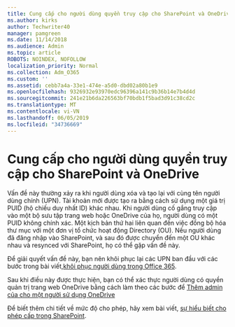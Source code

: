 ```yaml
---
title: Cung cấp cho người dùng quyền truy cập cho SharePoint và OneDrive
ms.author: kirks
author: Techwriter40
manager: pamgreen
ms.date: 11/14/2018
ms.audience: Admin
ms.topic: article
ROBOTS: NOINDEX, NOFOLLOW
localization_priority: Normal
ms.collection: Adm_O365
ms.custom: ''
ms.assetid: cebb7a4a-33e1-474e-a5d0-dbd02a80b1e9
ms.openlocfilehash: 9326932e93970edc96396a141c9b36b14e7b4d4d
ms.sourcegitcommit: 241e21b6da226563bf70bdb1f5bad3d91c38cd2c
ms.translationtype: MT
ms.contentlocale: vi-VN
ms.lasthandoff: 06/05/2019
ms.locfileid: "34736669"
---
```

# <a name="give-users-access-to-sharepoint-and-onedrive"></a>Cung cấp cho người dùng quyền truy cập cho SharePoint và OneDrive

Vấn đề này thường xảy ra khi người dùng xóa và tạo lại với cùng tên người dùng chính (UPN). Tài khoản mới được tạo ra bằng cách sử dụng một giá trị PUID (hộ chiếu duy nhất ID) khác nhau. Khi người dùng cố gắng truy cập vào một bộ sưu tập trang web hoặc OneDrive của họ, người dùng có một PUID không chính xác. Một kịch bản thứ hai liên quan đến việc đồng bộ hóa thư mục với một đơn vị tổ chức hoạt động Directory (OU). Nếu người dùng đã đăng nhập vào SharePoint, và sau đó được chuyển đến một OU khác nhau và resynced với SharePoint, họ có thể gặp vấn đề này.

Để giải quyết vấn đề này, bạn nên khôi phục lại các UPN ban đầu với các bước trong bài viết,[khôi phục người dùng trong Office 365](https://docs.microsoft.com/en-us/office365/admin/add-users/restore-user?view=o365-worldwide).

Sau khi điều này được thực hiện, bạn có thể xác thực người dùng có quyền quản trị trang web OneDrive bằng cách làm theo các bước để [Thêm admin của cho một người sử dụng OneDrive](https://docs.microsoft.com/en-us/sharepoint/manage-user-profiles?redirectSourcePath=%252fen-us%252farticle%252fmanage-user-profiles-in-the-sharepoint-admin-center-494bec9c-6654-41f0-920f-f7f937ea9723#add-and-remove-admins-for-a-users-onedrive)

Để biết thêm chi tiết về mức độ cho phép, hãy xem bài viết, [sự hiểu biết cho phép cấp trong SharePoint](https://docs.microsoft.com/en-us/sharepoint/understanding-permission-levels).
